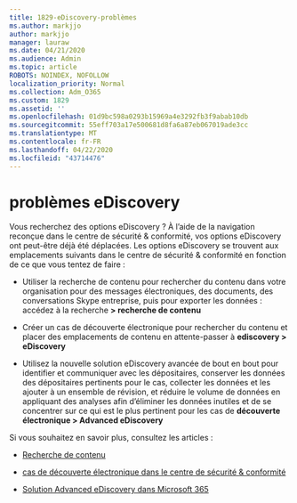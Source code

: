 ```yaml
---
title: 1829-eDiscovery-problèmes
ms.author: markjjo
author: markjjo
manager: lauraw
ms.date: 04/21/2020
ms.audience: Admin
ms.topic: article
ROBOTS: NOINDEX, NOFOLLOW
localization_priority: Normal
ms.collection: Adm_O365
ms.custom: 1829
ms.assetid: ''
ms.openlocfilehash: 01d9bc598a0293b15969a4e3292fb3f9abab10db
ms.sourcegitcommit: 55eff703a17e500681d8fa6a87eb067019ade3cc
ms.translationtype: MT
ms.contentlocale: fr-FR
ms.lasthandoff: 04/22/2020
ms.locfileid: "43714476"
---
```

# <a name="ediscovery-issues"></a>problèmes eDiscovery

Vous recherchez des options eDiscovery ? À l’aide de la navigation reconçue dans le centre de sécurité & conformité, vos options eDiscovery ont peut-être déjà été déplacées.  Les options eDiscovery se trouvent aux emplacements suivants dans le centre de sécurité & conformité en fonction de ce que vous tentez de faire :

- Utiliser la recherche de contenu pour rechercher du contenu dans votre organisation pour des messages électroniques, des documents, des conversations Skype entreprise, puis pour exporter les données : accédez à la recherche **> recherche de contenu**

- Créer un cas de découverte électronique pour rechercher du contenu et placer des emplacements de contenu en attente-passer à **ediscovery > eDiscovery**

- Utilisez la nouvelle solution eDiscovery avancée de bout en bout pour identifier et communiquer avec les dépositaires, conserver les données des dépositaires pertinents pour le cas, collecter les données et les ajouter à un ensemble de révision, et réduire le volume de données en appliquant des analyses afin d’éliminer les données inutiles et de se concentrer sur ce qui est le plus pertinent pour les cas de **découverte électronique > Advanced eDiscovery**

Si vous souhaitez en savoir plus, consultez les articles : 

- [Recherche de contenu](https://docs.microsoft.com/office365/securitycompliance/content-search)

- [cas de découverte électronique dans le centre de sécurité & conformité](https://docs.microsoft.com/office365/securitycompliance/ediscovery-cases)

- [Solution Advanced eDiscovery dans Microsoft 365](https://docs.microsoft.com/office365/securitycompliance/compliance20/overview-ediscovery-20)
